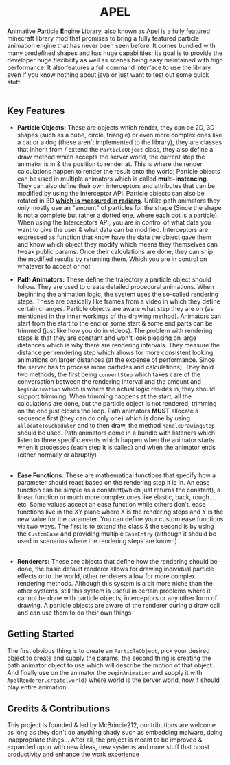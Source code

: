 # <center>APEL</center>
**A**nimative **P**article **E**ngine **L**ibrary, also known as Apel is a 
fully featured minecraft library mod that promises to bring a fully featured 
particle animation engine that has never been seen before. It comes bundled 
with many predefined shapes and has huge capabilities; its goal is to provide 
the developer huge flexibility as well as scenes being easy maintained with 
high performance. It also features a full command interface to use the library
even if you know nothing about java or just want to test out some quick stuff.<br><br>

## Key Features
- **Particle Objects:** These are objects which render, they can be 2D, 3D shapes (such as a cube, circle, triangle) or 
even more complex ones like a cat or a dog (these aren't implemented to the library), they are classes that inherit 
from / extend the ``ParticleObject`` class, they also define a draw method which accepts the server world, the current step 
the animator is in & the position to render at. 
This is where the render calculations happen to render the result onto the world; Particle objects can be used in 
multiple animators which is called **multi-instancing**. 
They can also define their own interceptors and attributes that can be modified by using the Interceptor API. 
Particle objects can also be rotated in 3D **<ins>which is measured in radians</ins>**. 
Unlike path animators they only mostly use an "amount" of particles for the shape 
(Since the shape is not a complete but rather a dotted one, where each dot is a particle). 
When using the Interceptors API, you are in control of what data you want to give the user & what data can be modified. 
Interceptors are expressed as function that know have the data the object gave them and know which object they modify 
which means they themselves can tweak public params. 
Once their calculations are done, they can ship the modified results by returning them. 
Which you are in control on whatever to accept or not


- **Path Animators:** These define the trajectory a particle object should follow. They are used to create detailed
procedural animations. When beginning the animation logic, the system uses the so-called rendering steps. These are
basically like frames from a video in which they define certain changes. Particle objects are aware what step they are
on (as mentioned in the inner workings of the drawing method). Animators can start from the start to the end or some start
& some end parts can be trimmed (just like how you do in videos). The problem with rendering steps is that they are constant
and won't look pleasing on large distances which is why there are rendering intervals. They measure the distance per
rendering step which allows for more consistent looking animations on larger distances (at the expense of performance. Since
the server has to process more particles and calculations). They hold two methods, the first being ``convertStep`` which
takes care of the conversation between the rendering interval and the amount and ``beginAnimation`` which is where the
actual logic resides in, they should support trimming. When trimming happens at the start, all the calculations are done,
but the particle object is not rendered, trimming on the end just closes the loop. Path animators **MUST** allocate
a sequence first (they can do only one) which is done by using ``allocateToScheduler`` and to then draw,
the method ``handleDrawingStep`` should be used. Path animators come in a bundle with listeners which listen to three 
specific events which happen when the animator starts when it processes (each step it is called) and 
when the animator ends (either normally or abruptly)<br><br>

- **Ease Functions:** These are mathematical functions that specify how a parameter should react based
on the rendering step it is in. An ease function can be simple as a constant(which just returns the constant),
a linear function or much more complex ones like elastic, back, rough.... etc. Some values accept an ease 
function while others don't, ease functions live in the XY plane where X is the rendering steps and Y is the 
new value for the parameter. You can define your custom ease functions via two ways. The first is to extend the
class & the second is by using the ``CustomEase`` and providing multiple ``EaseEntry`` (although it should be used
in scenarios where the rendering steps are known)<br><br>

- **Renderers:** These are objects that define how the rendering should be done, the basic default renderer allows for
drawing individual particle effects onto the world, other renderers allow for more complex rendering methods.
Although this system is a bit more niche than the other systems, still this system is useful in certain problems 
where it cannot be done with particle objects, interceptors or any other form of drawing. 
A particle objects are aware of the renderer during a draw call and can use them to do their own things<br>

## Getting Started
The first obvious thing is to create an ``ParticleObject``, pick your desired object to create and supply the params,
the second thing is creating the path animator object to use which will describe the motion of that object. And finally
use on the animator the ``beginAnimation`` and supply it with ``ApelRenderer.create(world)`` where world is the 
server world, now it should play entire animation!<br>

## Credits & Contributions
This project is founded & led by McBrincie212, contributions are welcome as long as they don't do anything shady such
as embedding malware, doing inappropriate things... 
After all, the project is meant to be improved & expanded upon with new ideas, 
new systems and more stuff that boost productivity and enhance the work experience